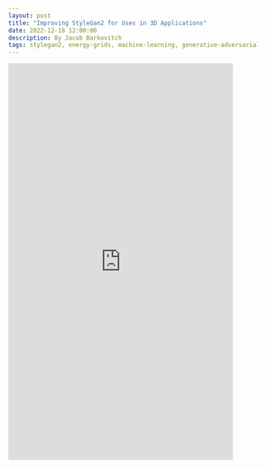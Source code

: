 ```yaml
---
layout: post
title: "Improving StyleGan2 for Uses in 3D Applications"
date: 2022-12-18 12:00:00
description: By Jacob Barkovitch
tags: stylegan2, energy-grids, machine-learning, generative-adversarial-networks
---
```


<iframe src="https://jakebarkovitch.com/assets/pdf/ML_final_presentation.pdf" title="improving stylegan2" width="90%" height="800" frameBorder="0"></iframe>


